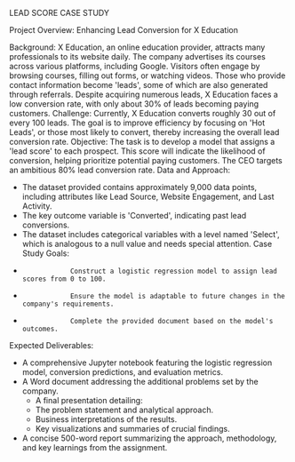 LEAD SCORE CASE STUDY

Project Overview: Enhancing Lead Conversion for X Education


Background:
X Education, an online education provider, attracts many professionals to its website daily. The company advertises its courses across various platforms, including Google. Visitors often engage by browsing courses, filling out forms, or watching videos. Those who provide contact information become 'leads', some of which are also generated through referrals. Despite acquiring numerous leads, X Education faces a low conversion rate, with only about 30% of leads becoming paying customers.
Challenge:
Currently, X Education converts roughly 30 out of every 100 leads. The goal is to improve efficiency by focusing on 'Hot Leads', or those most likely to convert, thereby increasing the overall lead conversion rate.
Objective:
The task is to develop a model that assigns a 'lead score' to each prospect. This score will indicate the likelihood of conversion, helping prioritize potential paying customers. The CEO targets an ambitious 80% lead conversion rate.
Data and Approach:
* The dataset provided contains approximately 9,000 data points, including attributes like Lead Source, Website Engagement, and Last Activity.
* The key outcome variable is 'Converted', indicating past lead conversions.
* The dataset includes categorical variables with a level named 'Select', which is analogous to a null value and needs special attention.
Case Study Goals:
*                 Construct a logistic regression model to assign lead scores from 0 to 100.
*                 Ensure the model is adaptable to future changes in the company's requirements.
*                 Complete the provided document based on the model's outcomes.
Expected Deliverables:
* A comprehensive Jupyter notebook featuring the logistic regression model, conversion predictions, and evaluation metrics.
* A Word document addressing the additional problems set by the company.
   * A final presentation detailing:
   * The problem statement and analytical approach.
   * Business interpretations of the results.
   * Key visualizations and summaries of crucial findings.
* A concise 500-word report summarizing the approach, methodology, and key learnings from the assignment.

